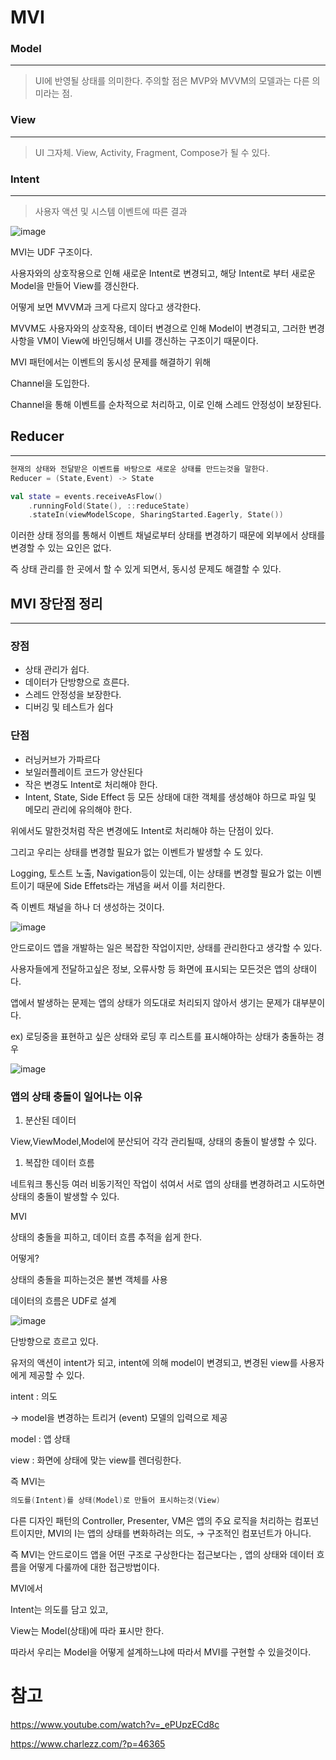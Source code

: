# MVI

### Model

----
> UI에 반영될 상태를 의미한다.
주의할 점은 MVP와 MVVM의 모델과는 다른 의미라는 점.
>

### View

-----
> UI 그자체. View, Activity, Fragment, Compose가 될 수 있다.
>

### Intent

------
> 사용자 액션 및 시스템 이벤트에 따른 결과
>


![image](https://github.com/jaehan4707/Daily_Learning_Log/assets/99114456/197dad92-7435-4758-8d33-a8d0d9da9b5f)

MVI는 UDF 구조이다.

사용자와의 상호작용으로 인해 새로운 Intent로 변경되고, 해당 Intent로 부터 새로운 Model을 만들어 View를 갱신한다.

어떻게 보면 MVVM과 크게 다르지 않다고 생각한다.

MVVM도 사용자와의 상호작용, 데이터 변경으로 인해 Model이 변경되고, 그러한 변경사항을 VM이 View에 바인딩해서 UI를 갱신하는 구조이기 때문이다.

MVI 패턴에서는 이벤트의 동시성 문제를 해결하기 위해

Channel을 도입한다.

Channel을 통해 이벤트를 순차적으로 처리하고, 이로 인해 스레드 안정성이 보장된다.


## Reducer

-----

```kotlin
현재의 상태와 전달받은 이벤트를 바탕으로 새로운 상태를 만드는것을 말한다.
Reducer = (State,Event) -> State
```

```kotlin
val state = events.receiveAsFlow()
	.runningFold(State(), ::reduceState)
	.stateIn(viewModelScope, SharingStarted.Eagerly, State())
```

이러한 상태 정의를 통해서 이벤트 채널로부터 상태를 변경하기 때문에 외부에서 상태를 변경할 수 있는 요인은 없다.

즉 상태 관리를 한 곳에서 할 수 있게 되면서, 동시성 문제도 해결할 수 있다.

## MVI 장단점 정리

---

### 장점

- 상태 관리가 쉽다.
- 데이터가 단방향으로 흐른다.
- 스레드 안정성을 보장한다.
- 디버깅 및 테스트가 쉽다

### 단점

- 러닝커브가 가파르다
- 보일러플레이트 코드가 양산된다
- 작은 변경도 Intent로 처리해야 한다.
- Intent, State, Side Effect 등 모든 상태에 대한 객체를 생성해야 하므로
  파일 및 메모리 관리에 유의해야 한다.

위에서도 말한것처럼 작은 변경에도 Intent로 처리해야 하는 단점이 있다.

그리고 우리는 상태를 변경할 필요가 없는 이벤트가 발생할 수 도 있다.

Logging, 토스트 노출, Navigation등이 있는데, 이는 상태를 변경할 필요가 없는 이벤트이기 때문에 Side Effets라는 개념을 써서 이를 처리한다.

즉 이벤트 채널을 하나 더 생성하는 것이다.

![image](https://github.com/jaehan4707/Daily_Learning_Log/assets/99114456/1818de32-174b-407b-b95b-49f96cace65e)



안드로이드 앱을 개발하는 일은 복잡한 작업이지만, 상태를 관리한다고 생각할 수 있다.

사용자들에게 전달하고싶은 정보, 오류사항 등 화면에 표시되는 모든것은 앱의 상태이다.

앱에서 발생하는 문제는 앱의 상태가 의도대로 처리되지 않아서 생기는 문제가 대부분이다.

ex) 로딩중을 표현하고 싶은 상태와 로딩 후 리스트를 표시해야하는 상태가 충돌하는 경우

![image](https://github.com/jaehan4707/Daily_Learning_Log/assets/99114456/4996ace7-2218-4d7a-aab1-be70054a870a)

### 앱의 상태 충돌이 일어나는 이유

1. 분산된 데이터

View,ViewModel,Model에 분산되어 각각  관리될때, 상태의 충돌이 발생할 수 있다.

1. 복잡한 데이터 흐름

네트워크 통신등 여러 비동기적인 작업이 섞여서 서로 앱의 상태를 변경하려고 시도하면 상태의 충돌이 발생할 수 있다.

MVI

상태의 충돌을 피하고, 데이터 흐름 추적을 쉽게 한다.

어떻게?

상태의 충돌을 피하는것은 불변 객체를 사용

데이터의 흐름은 UDF로 설계

![image](https://github.com/jaehan4707/Daily_Learning_Log/assets/99114456/7202318b-71e7-4a61-a757-731c2dcbcdb6)

단방향으로 흐르고 있다.

유저의 액션이 intent가 되고, intent에 의해 model이 변경되고, 변경된 view를 사용자에게 제공할 수 있다.

intent : 의도

→ model을 변경하는 트리거 (event) 모델의 입력으로 제공

model : 앱 상태

view : 화면에 상태에 맞는 view를 렌더링한다.

즉 MVI는

```kotlin
의도를(Intent)를 상태(Model)로 만들어 표시하는것(View)
```

다른 디자인 패턴의 Controller, Presenter, VM은 앱의 주요 로직을 처리하는 컴포넌트이지만, MVI의 I는  앱의 상태를 변화하려는 의도, → 구조적인 컴포넌트가 아니다.

즉 MVI는 안드로이드 앱을 어떤 구조로 구상한다는 접근보다는 , 앱의 상태와 데이터 흐름을 어떻게 다룰까에 대한 접근방법이다.

MVI에서

Intent는 의도를 담고 있고,

View는 Model(상태)에 따라 표시만 한다.

따라서 우리는 Model을 어떻게 설계하느냐에 따라서 MVI를 구현할 수 있을것이다.

# 참고

https://www.youtube.com/watch?v=_ePUpzECd8c

https://www.charlezz.com/?p=46365